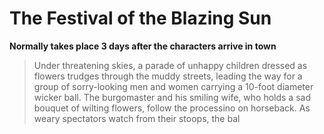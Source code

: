 # The Festival of the Blazing Sun

**Normally takes place 3 days after the characters arrive in town**

> Under threatening skies, a parade of unhappy children dressed as flowers trudges through the muddy streets, leading the way for a group of sorry-looking men and women carrying a 10-foot diameter wicker ball. The burgomaster and his smiling wife, who holds a sad bouquet of wilting flowers, follow the processino on horseback. As weary spectators watch from their stoops, the bal